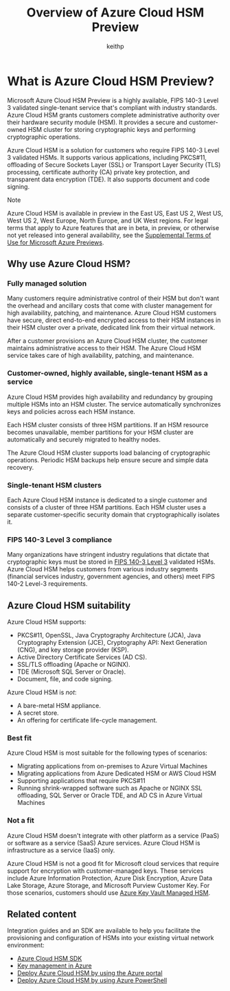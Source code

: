 ﻿---
title: Overview of Azure Cloud HSM Preview
description: Learn how Azure Cloud HSM Preview offers cryptographic key storage within the Azure environment as a dedicated HSM service.
author: keithp
ms.service: azure-cloud-hsm
ms.topic: overview
ms.date: 03/20/2025
ms.author: keithp

#customer intent: As an IT pro decision-maker, I'm looking for key storage capability within the Azure cloud platform that meets FIPS 140-3 Level 3 certification and that gives me exclusive access to a dedicated hardware security module.

#Supported Use Cases: Azure Cloud HSM provides a secure and customer-owned HSM for storing cryptographic keys and performing cryptographic operations. It supports various applications, including PKCS#11, offloading of SSL/TLS processing, CA private key protection, and transparent data encryption. It also supports document and code signing.

#Not Supported Use Cases: Azure Cloud HSM is IaaS only. It doesn't integrate with other Azure services, doesn't have a REST API, and doesn't support encryption at rest.
---

# What is Azure Cloud HSM Preview?

Microsoft Azure Cloud HSM Preview is a highly available, FIPS 140-3 Level 3 validated single-tenant service that's compliant with industry standards. Azure Cloud HSM grants customers complete administrative authority over their hardware security module (HSM). It provides a secure and customer-owned HSM cluster for storing cryptographic keys and performing cryptographic operations.

Azure Cloud HSM is a solution for customers who require FIPS 140-3 Level 3 validated HSMs. It supports various applications, including PKCS#11, offloading of Secure Sockets Layer (SSL) or Transport Layer Security (TLS) processing, certificate authority (CA) private key protection, and transparent data encryption (TDE). It also supports document and code signing.

> [!NOTE]
> Azure Cloud HSM is available in preview in the East US, East US 2, West US, West US 2, West Europe, North Europe, and UK West regions. For legal terms that apply to Azure features that are in beta, in preview, or otherwise not yet released into general availability, see the [Supplemental Terms of Use for Microsoft Azure Previews](https://azure.microsoft.com/support/legal/preview-supplemental-terms/).

## Why use Azure Cloud HSM?

### Fully managed solution

Many customers require administrative control of their HSM but don't want the overhead and ancillary costs that come with cluster management for high availability, patching, and maintenance. Azure Cloud HSM customers have secure, direct end-to-end encrypted access to their HSM instances in their HSM cluster over a private, dedicated link from their virtual network.

After a customer provisions an Azure Cloud HSM cluster, the customer maintains administrative access to their HSM. The Azure Cloud HSM service takes care of high availability, patching, and maintenance.

### Customer-owned, highly available, single-tenant HSM as a service

Azure Cloud HSM provides high availability and redundancy by grouping multiple HSMs into an HSM cluster. The service automatically synchronizes keys and policies across each HSM instance.

Each HSM cluster consists of three HSM partitions. If an HSM resource becomes unavailable, member partitions for your HSM cluster are automatically and securely migrated to healthy nodes.

The Azure Cloud HSM cluster supports load balancing of cryptographic operations. Periodic HSM backups help ensure secure and simple data recovery.

### Single-tenant HSM clusters

Each Azure Cloud HSM instance is dedicated to a single customer and consists of a cluster of three HSM partitions. Each HSM cluster uses a separate customer-specific security domain that cryptographically isolates it.

### FIPS 140-3 Level 3 compliance

Many organizations have stringent industry regulations that dictate that cryptographic keys must be stored in [FIPS 140-3 Level 3](https://csrc.nist.gov/projects/cryptographic-module-validation-program/certificate/4700) validated HSMs. Azure Cloud HSM helps customers from various industry segments (financial services industry, government agencies, and others) meet FIPS 140-2 Level-3 requirements.

## Azure Cloud HSM suitability

Azure Cloud HSM supports:

- PKCS#11, OpenSSL, Java Cryptography Architecture (JCA), Java Cryptography Extension (JCE), Cryptography API: Next Generation (CNG), and key storage provider (KSP).
- Active Directory Certificate Services (AD CS).
- SSL/TLS offloading (Apache or NGINX).
- TDE (Microsoft SQL Server or Oracle).
- Document, file, and code signing.

Azure Cloud HSM is *not*:

- A bare-metal HSM appliance.
- A secret store.
- An offering for certificate life-cycle management.

### Best fit

Azure Cloud HSM is most suitable for the following types of scenarios:

- Migrating applications from on-premises to Azure Virtual Machines
- Migrating applications from Azure Dedicated HSM or AWS Cloud HSM
- Supporting applications that require PKCS#11
- Running shrink-wrapped software such as Apache or NGINX SSL offloading, SQL Server or Oracle TDE, and AD CS in Azure Virtual Machines

### Not a fit

Azure Cloud HSM doesn't integrate with other platform as a service (PaaS) or software as a service (SaaS) Azure services. Azure Cloud HSM is infrastructure as a service (IaaS) only.

Azure Cloud HSM is not a good fit for Microsoft cloud services that require support for encryption with customer-managed keys. These services include Azure Information Protection, Azure Disk Encryption, Azure Data Lake Storage, Azure Storage, and Microsoft Purview Customer Key. For those scenarios, customers should use [Azure Key Vault Managed HSM](../key-vault/managed-hsm/overview.md).

## Related content

Integration guides and an SDK are available to help you facilitate the provisioning and configuration of HSMs into your existing virtual network environment:

- [Azure Cloud HSM SDK](https://github.com/microsoft/MicrosoftAzureCloudHSM)
- [Key management in Azure](/azure/security/fundamentals/key-management)
- [Deploy Azure Cloud HSM by using the Azure portal](quickstart-portal.md)
- [Deploy Azure Cloud HSM by using Azure PowerShell](quickstart-powershell.md)
